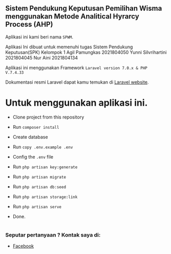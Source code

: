 ## Sistem Pendukung Keputusan Pemilihan Wisma menggunakan Metode Analitical Hyrarcy Process (AHP)

Aplikasi ini kami beri nama `SPWM`.

Aplikasi Ini dibuat untuk memenuhi tugas Sistem Pendukung Keputusan(SPK)
Kelompok 1
Agil Pamungkas 2021804050
Yunni Silvrihartini 2021804045
Nur Aini 2021804134

Aplikasi ini menggunakan Framework `Laravel version 7.0.x & PHP V.7.4.33`

Dokumentasi resmi Laravel dapat kamu temukan di [Laravel website](http://laravel.com/docs).

# Untuk menggunakan aplikasi ini.

- Clone project from this repository

- Run `composer install`

- Create database

- Run `copy .env.example .env`

- Config the ` .env ` file

- Run `php artisan key:generate`

- Run `php artisan migrate`

- Run `php artisan db:seed`

- Run `php artisan storage:link`

- Run `php artisan serve`

- Done.

#
### Seputar pertanyaan ? Kontak saya di:
- [Facebook](https://facebook.com/caesaralilamondo)
